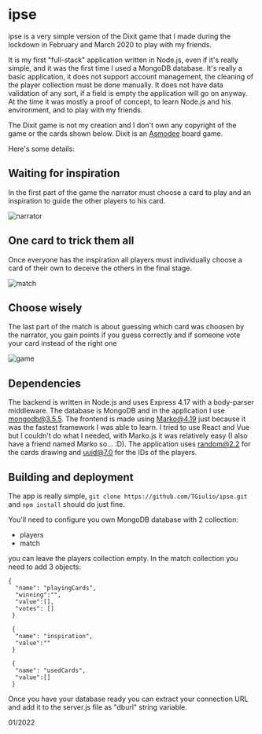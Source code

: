 # ipse
ipse is a very simple version of the Dixit game that I made during the lockdown in February and March 2020 to play with my friends.

It is my first "full-stack" application written in Node.js, even if it's really simple, and it was the first time I used a MongoDB database. It's really a basic application, it does not support account management, the cleaning of the player collection must be done manually. It does not have data validation of any sort, if a field is empty the application will go on anyway. At the time it was mostly a proof of concept, to learn Node.js and his environment, and to play with my friends.

The Dixit game is not my creation and I don't own any copyright of the game or the cards shown below. Dixit is an [Asmodee](https://www.asmodee.com) board game.

Here's some details:

## Waiting for inspiration
In the first part of the game the narrator must choose a card to play and an inspiration to guide the other players to his card.

![narrator](https://i.ibb.co/3RcY1YR/ipse-narratore-small.png)

## One card to trick them all

Once everyone has the inspiration all players must individually choose a card of their own to deceive the others in the final stage.

![match](https://i.ibb.co/fk7jGMz/ipse-match-small.png)

## Choose wisely

The last part of the match is about guessing which card was choosen by the narrator, you gain points if you guess correctly and if someone vote your card instead of the right one

![game](https://i.ibb.co/W5JnyY5/ipse-game-small.png)

## Dependencies
The backend is written in Node.js and uses Express 4.17 with a body-parser middleware. The database is MongoDB and in the application I use mongodb@3.5.5. The frontend is made using Marko@4.19 just because it was the fastest framework I was able to learn. I tried to use React and Vue but I couldn't do what I needed, with Marko.js it was relatively easy (I also have a friend named Marko so... :D). The application uses random@2.2 for the cards drawing and uuid@7.0 for the IDs of the players.

## Building and deployment

The app is really simple,
```git clone https://github.com/TGiulio/ipse.git```
and
```npm install```
should do just fine.

You'll need to configure you own MongoDB database with 2 collection:
- players
- match

you can leave the players collection empty. In the match collection you need to add 3 objects:

```
{
  "name": "playingCards",
  "winning":"",
  "value":[],
  "votes": []
 }
  
 {
  "name": "inspiration",
  "value":""
 }
  
 {
  "name": "usedCards",
  "value":[]
 }
 ```
  
Once you have your database ready you can extract your connection URL and add it to the server.js file as "dburl" string variable.

01/2022
